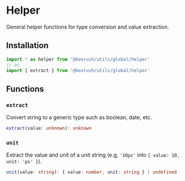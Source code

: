 # Helper

General helper functions for type conversion and value extraction.

## Installation

```typescript
import * as helper from '@beerush/utils/global/helper'
// or
import { extract } from '@beerush/utils/global/helper'
```

## Functions

### `extract`

Convert string to a generic type such as boolean, date, etc.

```typescript
extract(value: unknown): unknown
```

### `unit`

Extract the value and unit of a unit string (e.g, `'10px'` into `{ value: 10, unit: 'px' }`).

```typescript
unit(value: string): { value: number, unit: string } | undefined
```